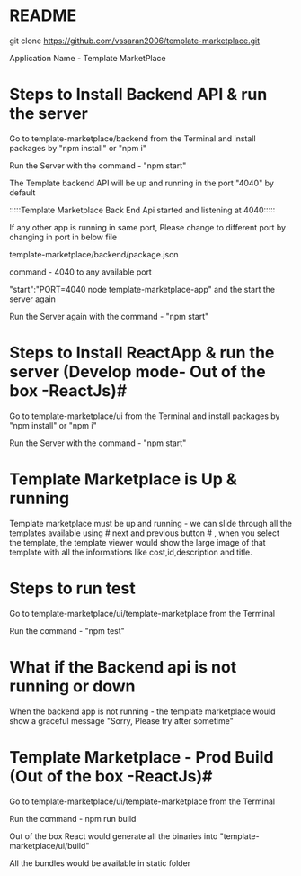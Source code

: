 # README #

git clone https://github.com/vssaran2006/template-marketplace.git

Application Name - Template MarketPlace


# Steps to Install Backend API & run the server #

Go to template-marketplace/backend from the Terminal and install packages by "npm install" or "npm i"

Run the Server with the command - "npm start"

The Template backend API will be up and running in the port "4040" by default 

:::::Template Marketplace Back End Api started and listening at 4040:::::

If any other app is running in same port, Please change to different port by changing in port in below file 

template-marketplace/backend/package.json 

command - 4040 to any available port

"start":"PORT=4040 node template-marketplace-app" and the start the server again 

Run the Server again with the command - "npm start"

# Steps to Install ReactApp & run the server (Develop mode- Out of the box -ReactJs)#

Go to template-marketplace/ui from the Terminal and install packages by "npm install" or "npm i"

Run the Server with the command - "npm start"

# Template Marketplace is Up & running #

Template marketplace must be up and running - we can slide through all the templates available using # next and previous button # , when you select the template,  the template viewer would show the large image of that template with all the informations like cost,id,description and title.

# Steps to run test #
Go to template-marketplace/ui/template-marketplace from the Terminal

Run the command - "npm test"

# What if the Backend api is not running or down #

When the backend app is not running - the template marketplace would show a graceful message "Sorry, Please try after sometime"

# Template Marketplace - Prod Build (Out of the box -ReactJs)#

Go to template-marketplace/ui/template-marketplace from the Terminal

Run the command - npm run build 

Out of the box React would generate all the binaries into "template-marketplace/ui/build"

All the bundles would be available in static folder 
